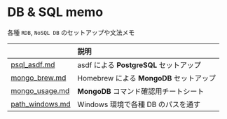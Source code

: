 # DB &amp; SQL memo

各種 `RDB`, `NoSQL DB` のセットアップや文法メモ

|                                                                                          | 説明                                     |
| :--------------------------------------------------------------------------------------- | :--------------------------------------- |
| [psql_asdf.md](https://github.com/miolab/db_memo_to_self/blob/master/psql_asdf.md)       | asdf による **PostgreSQL** セットアップ  |
| [mongo_brew.md](https://github.com/miolab/db_memo_to_self/blob/master/mongo_brew.md)     | Homebrew による **MongoDB** セットアップ |
| [mongo_usage.md](https://github.com/miolab/db_memo_to_self/blob/master/mongo_brew.md)    | **MongoDB** コマンド確認用チートシート   |
| [path_windows.md](https://github.com/miolab/db_memo_to_self/blob/master/path_windows.md) | Windows 環境で各種 DB のパスを通す       |
